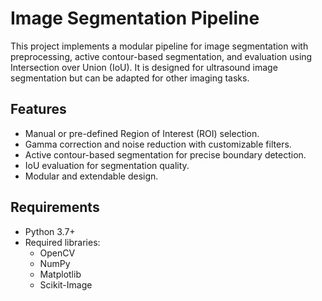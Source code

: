 # Image Segmentation Pipeline

This project implements a modular pipeline for image segmentation with preprocessing, active contour-based segmentation, and evaluation using Intersection over Union (IoU). It is designed for ultrasound image segmentation but can be adapted for other imaging tasks.

## Features
- Manual or pre-defined Region of Interest (ROI) selection.
- Gamma correction and noise reduction with customizable filters.
- Active contour-based segmentation for precise boundary detection.
- IoU evaluation for segmentation quality.
- Modular and extendable design.

## Requirements
- Python 3.7+
- Required libraries:
  - OpenCV
  - NumPy
  - Matplotlib
  - Scikit-Image